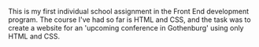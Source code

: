 This is my first individual school assignment in the Front End development program. The course I've had so far is HTML and CSS, and the task was to create a website for an 'upcoming conference in Gothenburg' using only HTML and CSS.
